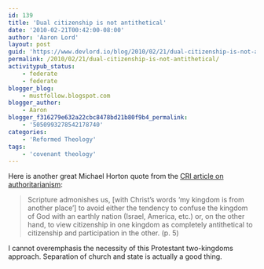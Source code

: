 ```yaml
---
id: 139
title: 'Dual citizenship is not antithetical'
date: '2010-02-21T00:42:00-08:00'
author: 'Aaron Lord'
layout: post
guid: 'https://www.devlord.io/blog/2010/02/21/dual-citizenship-is-not-antithetical/'
permalink: /2010/02/21/dual-citizenship-is-not-antithetical/
activitypub_status:
    - federate
    - federate
blogger_blog:
    - mustfollow.blogspot.com
blogger_author:
    - Aaron
blogger_f316279e632a22cbc8478bd21b80f9b4_permalink:
    - '5050993278542178740'
categories:
    - 'Reformed Theology'
tags:
    - 'covenant theology'
---
```


Here is another great Michael Horton quote from the <a href="http://www.equip.org/PDF/DF230.pdf">CRI article on authoritarianism</a>:<br /> <div class="ennote"></div><blockquote><div class="ennote">Scripture  admonishes us, [with Christ’s words ‘my kingdom is from another place’]  to avoid either the tendency to confuse the kingdom of God with an  earthly nation (Israel, America, etc.) or, on the other hand, to view  citizenship in one kingdom as completely antithetical to citizenship and  participation in the other. (p. 5)<br /></div></blockquote>I cannot overemphasis the necessity of this Protestant two-kingdoms approach.  Separation of church and state is actually a good thing.<div class="blogger-post-footer"></div>
